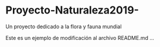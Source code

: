 # Proyecto-Naturaleza2019-
Un proyecto dedicado a la flora y fauna mundial

Este es un ejemplo de modificación al archivo README.md ...
